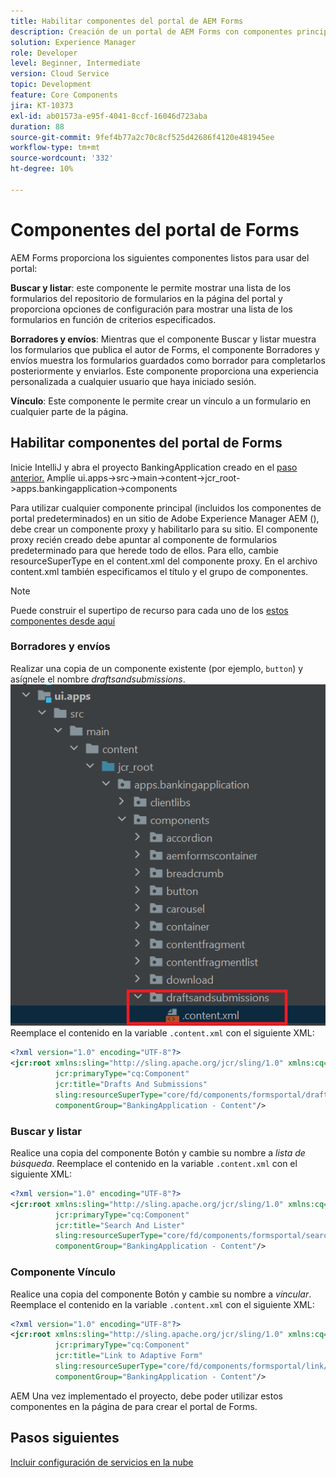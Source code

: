 ```yaml
---
title: Habilitar componentes del portal de AEM Forms
description: Creación de un portal de AEM Forms con componentes principales
solution: Experience Manager
role: Developer
level: Beginner, Intermediate
version: Cloud Service
topic: Development
feature: Core Components
jira: KT-10373
exl-id: ab01573a-e95f-4041-8ccf-16046d723aba
duration: 88
source-git-commit: 9fef4b77a2c70c8cf525d42686f4120e481945ee
workflow-type: tm+mt
source-wordcount: '332'
ht-degree: 10%

---
```


# Componentes del portal de Forms

AEM Forms proporciona los siguientes componentes listos para usar del portal:

**Buscar y listar**: este componente le permite mostrar una lista de los formularios del repositorio de formularios en la página del portal y proporciona opciones de configuración para mostrar una lista de los formularios en función de criterios especificados.

**Borradores y envíos**: Mientras que el componente Buscar y listar muestra los formularios que publica el autor de Forms, el componente Borradores y envíos muestra los formularios guardados como borrador para completarlos posteriormente y enviarlos. Este componente proporciona una experiencia personalizada a cualquier usuario que haya iniciado sesión.

**Vínculo**: Este componente le permite crear un vínculo a un formulario en cualquier parte de la página.

## Habilitar componentes del portal de Forms

Inicie IntelliJ y abra el proyecto BankingApplication creado en el [paso anterior.](./getting-started.md) Amplíe ui.apps->src->main->content->jcr_root->apps.bankingapplication->components

Para utilizar cualquier componente principal (incluidos los componentes de portal predeterminados) en un sitio de Adobe Experience Manager AEM (), debe crear un componente proxy y habilitarlo para su sitio.
El componente proxy recién creado debe apuntar al componente de formularios predeterminado para que herede todo de ellos. Para ello, cambie resourceSuperType en el content.xml del componente proxy. En el archivo content.xml también especificamos el título y el grupo de componentes.
>[!NOTE]
>
> Puede construir el supertipo de recurso para cada uno de los [estos componentes desde aquí](https://github.com/adobe/aem-core-forms-components/tree/master/ui.apps/src/main/content/jcr_root/apps/core/fd/components/formsportal)


### Borradores y envíos

Realizar una copia de un componente existente (por ejemplo, `button`) y asígnele el nombre _draftsandsubmissions_.
![draftsandsubmissions](assets/forms-portal-components2.png)
Reemplace el contenido en la variable `.content.xml` con el siguiente XML:

```xml
<?xml version="1.0" encoding="UTF-8"?>
<jcr:root xmlns:sling="http://sling.apache.org/jcr/sling/1.0" xmlns:cq="http://www.day.com/jcr/cq/1.0" xmlns:jcr="http://www.jcp.org/jcr/1.0"
          jcr:primaryType="cq:Component"
          jcr:title="Drafts And Submissions"
          sling:resourceSuperType="core/fd/components/formsportal/draftsandsubmissions/v1/draftsandsubmissions"
          componentGroup="BankingApplication - Content"/>
```

### Buscar y listar

Realice una copia del componente Botón y cambie su nombre a _lista de búsqueda_.
Reemplace el contenido en la variable `.content.xml` con el siguiente XML:


```xml
<?xml version="1.0" encoding="UTF-8"?>
<jcr:root xmlns:sling="http://sling.apache.org/jcr/sling/1.0" xmlns:cq="http://www.day.com/jcr/cq/1.0" xmlns:jcr="http://www.jcp.org/jcr/1.0"
          jcr:primaryType="cq:Component"
          jcr:title="Search And Lister"
          sling:resourceSuperType="core/fd/components/formsportal/searchlister/v1/searchlister"
          componentGroup="BankingApplication - Content"/>
```

### Componente Vínculo

Realice una copia del componente Botón y cambie su nombre a _vincular_.
Reemplace el contenido en la variable `.content.xml` con el siguiente XML:


```xml
<?xml version="1.0" encoding="UTF-8"?>
<jcr:root xmlns:sling="http://sling.apache.org/jcr/sling/1.0" xmlns:cq="http://www.day.com/jcr/cq/1.0" xmlns:jcr="http://www.jcp.org/jcr/1.0"
          jcr:primaryType="cq:Component"
          jcr:title="Link to Adaptive Form"
          sling:resourceSuperType="core/fd/components/formsportal/link/v2/link"
          componentGroup="BankingApplication - Content"/>
```

AEM Una vez implementado el proyecto, debe poder utilizar estos componentes en la página de para crear el portal de Forms.

## Pasos siguientes

[Incluir configuración de servicios en la nube](./azure-storage-fdm.md)
